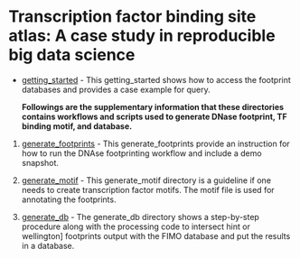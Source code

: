 # Transcription factor binding site atlas: A case study in reproducible big data science

- [getting_started](https://github.com/globusgenomics/genomics-footprint/tree/master/getting_started) - This getting_started shows how to access the footprint databases and provides a case example for query.

   **Followings are the supplementary information that these directories contains workflows and scripts used to generate DNase footprint, TF binding motif, and database.**

1. [generate_footprints](https://github.com/globusgenomics/genomics-footprint/tree/master/generate_footprints) - This generate_footprints provide an instruction for how to run the DNAse footprinting workflow and include a demo snapshot.

2.  [generate_motif](https://github.com/globusgenomics/genomics-footprint/tree/master/generate_motif) - This generate_motif directory is a guideline if one needs to create transcription factor motifs. The motif file is used for annotating  the footprints.

3.  [generate_db](https://github.com/globusgenomics/genomics-footprint/tree/master/generate_db) - The generate_db directory shows a step-by-step procedure along with the processing code to intersect hint or wellington] footprints output with the FIMO database and put the results in a database.
